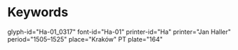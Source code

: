 # Keywords
glyph-id="Ha-01_0317"
font-id="Ha-01"
printer-id="Ha"
printer="Jan Haller"
period="1505–1525"
place="Kraków"
PT plate="164"
